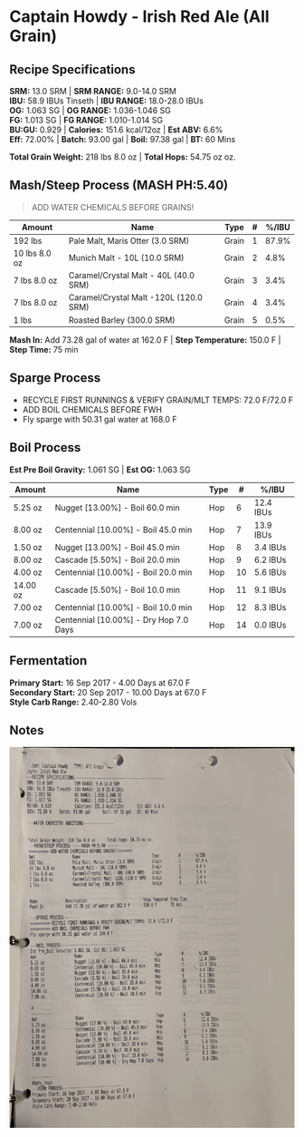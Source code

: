 # Captain Howdy - Irish Red Ale (All Grain)

## Recipe Specifications
**SRM:** 13.0 SRM | **SRM RANGE:** 9.0-14.0 SRM  
**IBU:** 58.9 IBUs Tinseth | **IBU RANGE:** 18.0-28.0 IBUs  
**OG:** 1.063 SG | **OG RANGE:** 1.036-1.046 SG  
**FG:** 1.013 SG | **FG RANGE:** 1.010-1.014 SG  
**BU:GU:** 0.929 | **Calories:** 151.6 kcal/12oz | **Est ABV:** 6.6%  
**Eff:** 72.00% | **Batch:** 93.00 gal | **Boil:** 97.38 gal | **BT:** 60 Mins

**Total Grain Weight:** 218 lbs 8.0 oz | **Total Hops:** 54.75 oz oz.

## Mash/Steep Process (MASH PH:5.40)
> ADD WATER CHEMICALS BEFORE GRAINS! 

| Amount        | Name                                   | Type  | #   | %/IBU |
| ------------- | -------------------------------------- | ----- | --- | ----- |
| 192 lbs       | Pale Malt, Maris Otter (3.0 SRM)       | Grain | 1   | 87.9% |
| 10 lbs 8.0 oz | Munich Malt - 10L (10.0 SRM)           | Grain | 2   | 4.8%  |
| 7 lbs 8.0 oz  | Caramel/Crystal Malt - 40L (40.0 SRM)  | Grain | 3   | 3.4%  |
| 7 lbs 8.0 oz  | Caramel/Crystal Malt -120L (120.0 SRM) | Grain | 4   | 3.4%  |
| 1 lbs         | Roasted Barley (300.0 SRM)             | Grain | 5   | 0.5%  |

**Mash In:** Add 73.28 gal of water at 162.0 F | **Step Temperature:** 150.0 F | **Step Time:** 75 min

## Sparge Process
- RECYCLE FIRST RUNNINGS & VERIFY GRAIN/MLT TEMPS: 72.0 F/72.0 F
- ADD BOIL CHEMICALS BEFORE FWH
- Fly sparge with 50.31 gal water at 168.0 F

## Boil Process
**Est Pre Boil Gravity:** 1.061 SG | **Est OG:** 1.063 SG

| Amount   | Name                                   | Type | #   | %/IBU     |
| -------- | -------------------------------------- | ---- | --- | --------- |
| 5.25 oz  | Nugget [13.00%] - Boil 60.0 min        | Hop  | 6   | 12.4 IBUs |
| 8.00 oz  | Centennial [10.00%] - Boil 45.0 min    | Hop  | 7   | 13.9 IBUs |
| 1.50 oz  | Nugget [13.00%] - Boil 45.0 min        | Hop  | 8   | 3.4 IBUs  |
| 8.00 oz  | Cascade [5.50%] - Boil 20.0 min        | Hop  | 9   | 6.2 IBUs  |
| 4.00 oz  | Centennial [10.00%] - Boil 20.0 min    | Hop  | 10  | 5.6 IBUs  |
| 14.00 oz | Cascade [5.50%] - Boil 10.0 min        | Hop  | 11  | 9.1 IBUs  |
| 7.00 oz  | Centennial [10.00%] - Boil 10.0 min    | Hop  | 12  | 8.3 IBUs  |
| 7.00 oz  | Centennial [10.00%] - Dry Hop 7.0 Days | Hop  | 14  | 0.0 IBUs  |

## Fermentation
**Primary Start:** 16 Sep 2017 - 4.00 Days at 67.0 F  
**Secondary Start:** 20 Sep 2017 - 10.00 Days at 67.0 F  
**Style Carb Range:** 2.40-2.80 Vols

## Notes


![](assets/media/CaptainHowdy.jpg)